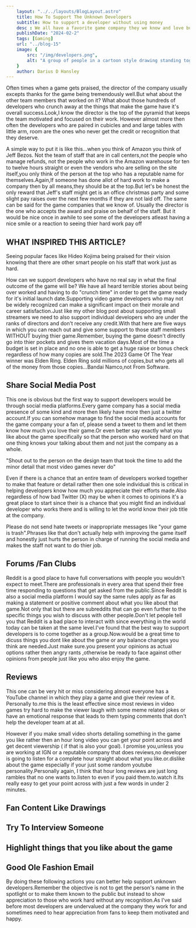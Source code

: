 ```yaml
---
    layout: "../../layouts/BlogLayout.astro"
    title: How To Support The Unknown Developers 
    subtitle: How to support a developer without using money
    desc : We all have a favorite game company they we know and love but what about individual developers?Most people never take the time to show support to the staff of developers who make that game. 
    publishDate: "2024-02-2"
    tags: [Gaming]
    url: "../blog-15"
    image: {
        src: "/img/developers.png",
        alt: "A group of people in a cartoon style drawing standing together with various faces",
    } 
    author: Darius D Hansley
---
```




<p class="blogP">
Often times when a game gets praised, the director of the company usually excepts thanks for the game being tremendously well.But what about the other team members that worked on it? What about those hundreds of developers who crunch away at the things that make the game have it's overall success.Look,I know the director is the top of the pyramid that keeps the team motivated and focused on their work. However almost more then often the developers who are paired in cubicles and and large tables with little arm, room are the ones who never get the credit or recognition that they deserve.</p>

<p class="blogP">
A simple way to put it is like this...when you think of Amazon you think of Jeff Bezos. Not the team of staff that are in call centers,not the people who manage refunds, not the people who work in the Amazon warehouse for ten to twelve hours straight or even the vendors who are selling on the site itself,you only think of the person at the top who has a reputable name for themselves.Again,If someone has done allot of hard work to make a company then by all means,they should be at the top.But let's be honest the only reward that Jeff's staff might get is an office christmas party and some slight pay raises over the next few months if they are not laid off. The same can be said for the game companies that we know of. Usually the director is the one who accepts the award and praise on behalf of the staff. But it would be nice once in awhile to see some of the developers atleast having a nice smile or a reaction to seeing thier hard work pay off</p>


<h2 class="blogH2">WHAT INSPIRED THIS ARTICLE?</h2>

<p class="blogP">
Seeing popular faces like Hideo Kojima being praised for their vision knowing that there are other smart people on his staff that work just as hard.
</p>


<p class="blogP">
How can we support developers who have no real say in what the final outcome of the game will be? We have all heard terrible stories about being over worked and having to do "crunch time" in order to get the game ready for it's initial launch date.Supporting video game developers who may not be widely recognized can make a significant impact on their morale and career satisfaction.Just like my other blog post about supporting small streamers we need to also support individual developers who are under the ranks of directors and don't receive any credit.With that here are five ways in which you can reach out and give some support to those staff members WITHOUT buying thier game.Remember, buying the game doesn't directly go into thier pockets and gives them vacation days.Most of the time a budget is set in place and no one is able to get a huge raise or bonus check regardless of how many copies are sold.The 2023 Game Of The Year winner was Elden Ring. Elden Ring sold millions of copies,but who gets all of the money from those copies...Bandai Namco,not From Software.
</p>


<h2 class="blogH2">Share Social Media Post</h2>
<p class="blogP">
This one is obvious but the first way to support developers would be through social media platforms.Every game company has a social media presence of some kind and more then likely have more then just a twitter account.If you can somehow manage to find the social media accounts for the game company your a fan of, please send a tweet to them and let them know how much you love their game.Or even better say exactly what you like about the game specifically so that the person who worked hard on that one thing knows your talking about them and not just the company as a whole.

"Shout out to the person on the design team that took the time to add the minor detail that most video games never do"

Even if there is a chance that an entire team of developers worked together to make that feature or detail rather then one sole individual this is critical in helping developers know how much you appreciate their efforts made.Also regardless of how bad Twitter (X) may be when it comes to opinions it's a great place to start since their is a chance that you might find an individual developer who works there and is willing to let the world know their job title at the company.

Please do not send hate tweets or inappropriate messages like "your game is trash".Phrases like that don't actually help with improving the game itself and honestly just hurts the person in charge of running the social media and makes the staff not want to do thier job.
</p>

<h2 class="blogH2">Forums /Fan Clubs</h2>

Reddit is a good place to have full conversations with people you wouldn't expect to meet.There are professionals in every area that spend their free time responding to questions that get asked from the public.Since Reddit is also a social media platform I would say the same rules apply as far as making a statement or positive comment about what you like about that game.Not only that but there are subreddits that can go even further to the specific things you wish to discuss with other people.Don't let people tell you that Reddit is a bad place to interact with since everything in the world today can be taken at the same level.I've found that the best way to support developers is to come together as a group.Now.would be a great time to dicuss things you dont like about the game or any balance changes you think are needed.Just make sure.you present your opinions as actual options rather then angry rants ,otherwise be ready to face against other opinions from people just like you who also enjoy the game.

<h2 class="blogH2">Reviews</h2>
This one can be very hit or miss considering almost everyone has a YouTube channel in which they play a game and give their review of it. Personally to.me this is the least effective since most reviews in video games try hard to make the viewer laugh with some meme related jokes or have an emotional response that leads to them typing comments that don't help the developer team at at all.

However if you make small video shorts detailing something in the game you like rather then an hour long video you can get your point across and get decent viewership ( if that is also your goal).
I promise you,unless you are working at IGN or a reputable company that does reviews,no developer is going to listen for a complete hour straight about what you like.or.dislike about the game especially if your just some random youtube personality.Personally again, I think that hour long reviews are just long rambles that no one wants to.listen to even if you paid them.to.watch it.Its really easy to get your point across with just a few words in under 2 minutes.

<h2 class="blogH2">Fan Content Like Drawings</h2>
<h2 class="blogH2">Try To Interview Someone</h2>
<h2 class="blogH2">Highlight things that you like about the game</h2>
<h2 class="blogH2">Good Ole Fashion Email</h2>

By doing these following actions you can better help support unknown developers.Remember the objective is not to get the person's name in the spotlight or to make them known to the public but instead to show appreciation to those who work hard without any recognition.As I've said before most developers are undervalued at the company they work for and sometimes need to hear appreciation from fans to keep them motivated and happy.
